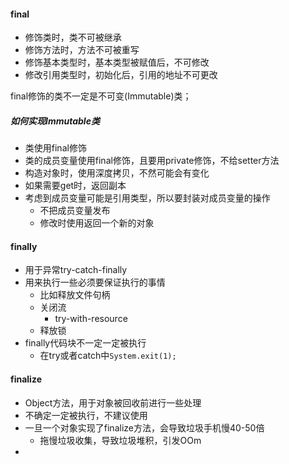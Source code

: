 #### final

- 修饰类时，类不可被继承
- 修饰方法时，方法不可被重写
- 修饰基本类型时，基本类型被赋值后，不可修改
- 修改引用类型时，初始化后，引用的地址不可更改

final修饰的类不一定是不可变(Immutable)类；

##### 如何实现Immutable类

- 类使用final修饰
- 类的成员变量使用final修饰，且要用private修饰，不给setter方法
- 构造对象时，使用深度拷贝，不然可能会有变化
- 如果需要get时，返回副本
- 考虑到成员变量可能是引用类型，所以要封装对成员变量的操作
  - 不把成员变量发布
  - 修改时使用返回一个新的对象

#### finally

- 用于异常try-catch-finally
- 用来执行一些必须要保证执行的事情
  - 比如释放文件句柄
  - 关闭流
    - try-with-resource
  - 释放锁
- finally代码块不一定一定被执行
  - 在try或者catch中`System.exit(1);`



#### finalize

- Object方法，用于对象被回收前进行一些处理
- 不确定一定被执行，不建议使用
- 一旦一个对象实现了finalize方法，会导致垃圾手机慢40-50倍
  - 拖慢垃圾收集，导致垃圾堆积，引发OOm
- 